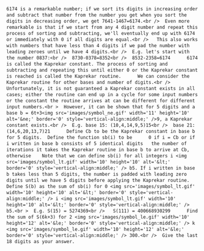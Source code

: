     6174 is a remarkable number; if we sort its digits in increasing order and subtract that number from the number you get when you sort the digits in decreasing order, we get 7641-1467=6174.<br />  Even more remarkable is that if we start from any 4 digit number and repeat this process of sorting and subtracting, we'll eventually end up with 6174 or immediately with 0 if all digits are equal.<br />   This also works with numbers that have less than 4 digits if we pad the number with leading zeroes until we have 4 digits.<br />  E.g. let's start with the number 0837:<br />  8730-0378=8352<br />  8532-2358=6174      6174 is called the Kaprekar constant. The process of sorting and subtracting and repeating this until either 0 or the Kaprekar constant is reached is called the Kaprekar routine.      We can consider the Kaprekar routine for other bases and number of digits.<br />   Unfortunately, it is not guaranteed a Kaprekar constant exists in all cases; either the routine can end up in a cycle for some input numbers or the constant the routine arrives at can be different for different input numbers.<br >  However, it can be shown that for 5 digits and a base b = 6t+3<img src='images/symbol_ne.gif' width='11' height='10' alt='&ne;' border='0' style='vertical-align:middle;' />9, a Kaprekar constant exists.<br />  E.g. base 15: (10,4,14,9,5)15<br />  base 21: (14,6,20,13,7)21      Define Cb to be the Kaprekar constant in base b for 5 digits.  Define the function sb(i) to be      0 if i = Cb or if i written in base b consists of 5 identical digits   the number of iterations it takes the Kaprekar routine in base b to arrive at Cb, otherwise    Note that we can define sb(i) for all integers i <img src='images/symbol_lt.gif' width='10' height='10' alt='&lt;' border='0' style='vertical-align:middle;' /> b5. If i written in base b takes less than 5 digits, the number is padded with leading zero digits until we have 5 digits before applying the Kaprekar routine.      Define S(b) as the sum of sb(i) for 0 <img src='images/symbol_lt.gif' width='10' height='10' alt='&lt;' border='0' style='vertical-align:middle;' /> i <img src='images/symbol_lt.gif' width='10' height='10' alt='&lt;' border='0' style='vertical-align:middle;' /> b5.<br >  E.g. S(15) = 5274369<br />   S(111) = 400668930299      Find the sum of S(6k+3) for 2 <img src='images/symbol_le.gif' width='10' height='12' alt='&le;' border='0' style='vertical-align:middle;' /> k <img src='images/symbol_le.gif' width='10' height='12' alt='&le;' border='0' style='vertical-align:middle;' /> 300.<br />  Give the last 18 digits as your answer.      